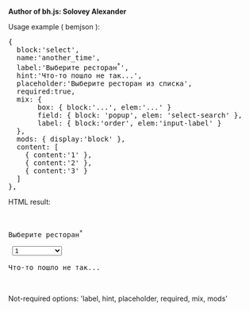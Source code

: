 **Author of bh.js: Solovey Alexander**

Usage example ( bemjson ):
<pre>
{
  block:'select',  
  name:'another_time', 
  label:'Выберите ресторан<sup>*</sup>',
  hint:'Что-то пошло не так...',
  placeholder:'Выберите ресторан из списка',
  required:true,
  mix: {
       box: { block:'...', elem:'...' } 
       field: { block: 'popup', elem: 'select-search' },
       label: { block:'order', elem:'input-label' }
  },
  mods: { display:'block' },
  content: [
    { content:'1' },
    { content:'2' },
    { content:'3' }    
  ]
},                                                                                                                                                                                                                                                                                                                                                      
</pre>
                                                                                                            
HTML result: 
<pre>
<div class="select select_display_block">
 <div class="select__label select__label_required order__input-label">Выберите ресторан<sup>*</sup></div>
 <select style='width: 100' class="select__field popup__select-search" name="another_time" placeholder="Выберите ресторан из списка">
     <option value="" ">1</option>
     <option value="" >2</option>
     <option value="" >3</option>
 </select>
 <div class="select__error-hint">Что-то пошло не так...</div>
</div>
</pre>
Not-required options: 'label, hint, placeholder, required, mix, mods'